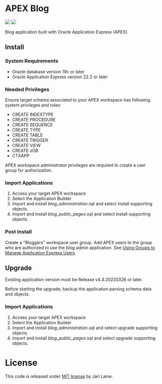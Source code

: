 # APEX Blog
![](https://img.shields.io/badge/Oracle_Database-19c-blue.svg)
![](https://img.shields.io/badge/APEX-22.2-success.svg)


Blog application built with Oracle Application Express (APEX).

## Install

### System Requirements
* Oracle database version 19c or later
* Oracle Application Express version 22.2 or later

### Needed Privileges
Ensure target schema associated to your APEX workspace has following system privileges and roles:
* CREATE INDEXTYPE
* CREATE PROCEDURE
* CREATE SEQUENCE
* CREATE TYPE
* CREATE TABLE
* CREATE TRIGGER
* CREATE VIEW
* CREATE JOB
* CTXAPP

APEX workspace administrator privileges are required to create a user group for authorization.

### Import Applications
1. Access your target APEX workspace
2. Select the Application Builder
3. Import and install *blog_administration.sql* and select install supporting objects.
4. Import and install *blog_public_pages.sql* and select install supporting objects.

### Post Install
Create a "Bloggers" workspace user group. Add APEX users to the group who are authorized to use the blog admin application. See [Using Groups to Manage Application Express Users](https://docs.oracle.com/en/database/oracle/apex/22.2/aeadm/managing-users-in-a-workspace.html#GUID-0FD7B406-8A83-40C0-A3E7-EF19BBDEA5A4)

## Upgrade
Existing application version must be Release v4.4.20220326 or later.

Before starting the upgrade, backup the application parsing schema data and objects.

### Import Applications
1. Access your target APEX workspace
2. Select the Application Builder
3. Import and install *blog_administration.sql* and select upgrade supporting objects.
4. Import and install *blog_public_pages.sql* and select upgrade supporting objects.

# License
This code is released under [MIT license](https://github.com/jariolaine/apex-blog/blob/master/LICENSE) by Jari Laine.
